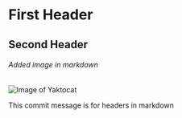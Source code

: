 # First Header
## Second Header
###### Added image in markdown

![Image of Yaktocat](https://octodex.github.com/images/yaktocat.png)


This commit message is for headers in markdown
